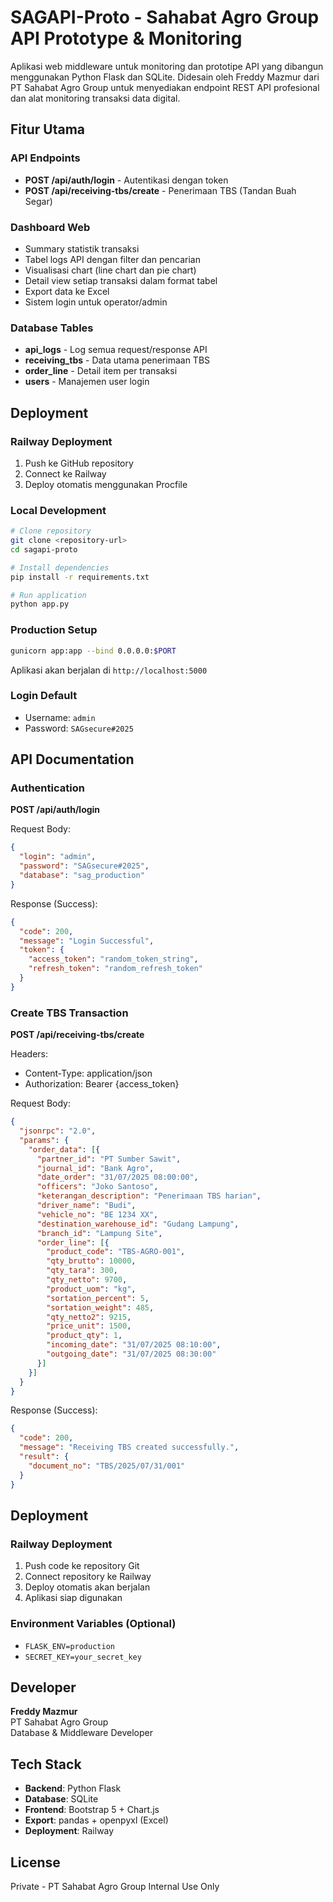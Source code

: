 # SAGAPI-Proto - Sahabat Agro Group API Prototype & Monitoring

Aplikasi web middleware untuk monitoring dan prototipe API yang dibangun menggunakan Python Flask dan SQLite. Didesain oleh Freddy Mazmur dari PT Sahabat Agro Group untuk menyediakan endpoint REST API profesional dan alat monitoring transaksi data digital.

## Fitur Utama

### API Endpoints
- **POST /api/auth/login** - Autentikasi dengan token
- **POST /api/receiving-tbs/create** - Penerimaan TBS (Tandan Buah Segar)

### Dashboard Web
- Summary statistik transaksi
- Tabel logs API dengan filter dan pencarian
- Visualisasi chart (line chart dan pie chart)
- Detail view setiap transaksi dalam format tabel
- Export data ke Excel
- Sistem login untuk operator/admin

### Database Tables
- **api_logs** - Log semua request/response API
- **receiving_tbs** - Data utama penerimaan TBS
- **order_line** - Detail item per transaksi
- **users** - Manajemen user login

## Deployment

### Railway Deployment
1. Push ke GitHub repository
2. Connect ke Railway
3. Deploy otomatis menggunakan Procfile

### Local Development
```bash
# Clone repository
git clone <repository-url>
cd sagapi-proto

# Install dependencies
pip install -r requirements.txt

# Run application
python app.py
```

### Production Setup
```bash
gunicorn app:app --bind 0.0.0.0:$PORT
```

Aplikasi akan berjalan di `http://localhost:5000`

### Login Default
- Username: `admin`
- Password: `SAGsecure#2025`

## API Documentation

### Authentication
**POST /api/auth/login**

Request Body:
```json
{
  "login": "admin",
  "password": "SAGsecure#2025",
  "database": "sag_production"
}
```

Response (Success):
```json
{
  "code": 200,
  "message": "Login Successful",
  "token": {
    "access_token": "random_token_string",
    "refresh_token": "random_refresh_token"
  }
}
```

### Create TBS Transaction
**POST /api/receiving-tbs/create**

Headers:
- Content-Type: application/json
- Authorization: Bearer {access_token}

Request Body:
```json
{
  "jsonrpc": "2.0",
  "params": {
    "order_data": [{
      "partner_id": "PT Sumber Sawit",
      "journal_id": "Bank Agro",
      "date_order": "31/07/2025 08:00:00",
      "officers": "Joko Santoso",
      "keterangan_description": "Penerimaan TBS harian",
      "driver_name": "Budi",
      "vehicle_no": "BE 1234 XX",
      "destination_warehouse_id": "Gudang Lampung",
      "branch_id": "Lampung Site",
      "order_line": [{
        "product_code": "TBS-AGRO-001",
        "qty_brutto": 10000,
        "qty_tara": 300,
        "qty_netto": 9700,
        "product_uom": "kg",
        "sortation_percent": 5,
        "sortation_weight": 485,
        "qty_netto2": 9215,
        "price_unit": 1500,
        "product_qty": 1,
        "incoming_date": "31/07/2025 08:10:00",
        "outgoing_date": "31/07/2025 08:30:00"
      }]
    }]
  }
}
```

Response (Success):
```json
{
  "code": 200,
  "message": "Receiving TBS created successfully.",
  "result": {
    "document_no": "TBS/2025/07/31/001"
  }
}
```

## Deployment

### Railway Deployment
1. Push code ke repository Git
2. Connect repository ke Railway
3. Deploy otomatis akan berjalan
4. Aplikasi siap digunakan

### Environment Variables (Optional)
- `FLASK_ENV=production`
- `SECRET_KEY=your_secret_key`

## Developer

**Freddy Mazmur**  
PT Sahabat Agro Group  
Database & Middleware Developer

## Tech Stack

- **Backend**: Python Flask
- **Database**: SQLite
- **Frontend**: Bootstrap 5 + Chart.js
- **Export**: pandas + openpyxl (Excel)
- **Deployment**: Railway

## License

Private - PT Sahabat Agro Group Internal Use Only
